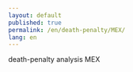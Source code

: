 ```yaml
---
layout: default
published: true
permalink: /en/death-penalty/MEX/
lang: en
---
```


death-penalty analysis MEX

